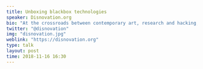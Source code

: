 ```yaml
---
title: Unboxing blackbox technologies
speaker: Disnovation.org
bio: "At the crossroads between contemporary art, research and hacking, the disnovation.org working group develops situations of disturbance, speculation, and debate, challenging the dominant ideology of technological innovation (from techno-solutionism to techno-escapism) and stimulating the emergence of alternative narratives. they recently edited the pirate book, an anthology on media piracy. their research includes artworks, curation & publications."
twitter: "@disnovation"
img: "disnovation.jpg"
weblink: "https://disnovation.org"
type: talk
layout: post
time: 2018-11-16 16:30
---
```

